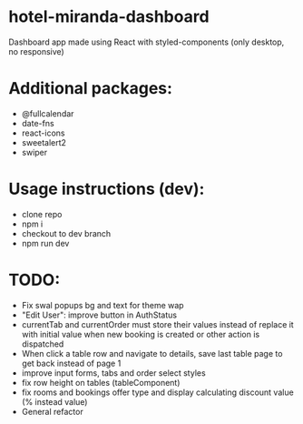 # hotel-miranda-dashboard

Dashboard app made using React with styled-components (only desktop, no responsive)

# Additional packages:

- @fullcalendar
- date-fns
- react-icons
- sweetalert2
- swiper

# Usage instructions (dev):

- clone repo
- npm i
- checkout to dev branch
- npm run dev

# TODO:
- Fix swal popups bg and text for theme wap
- "Edit User": improve button in AuthStatus
- currentTab and currentOrder must store their values instead of replace it with initial value when new booking is created or other action is dispatched
- When click a table row and navigate to details, save last table page to get back instead of page 1
- improve input forms, tabs and order select styles
- fix row height on tables (tableComponent)
- fix rooms and bookings offer type and display calculating discount value (% instead value)
- General refactor